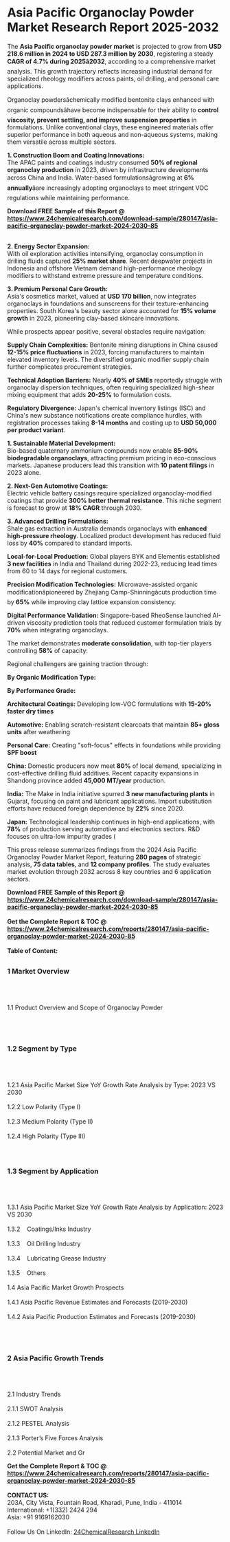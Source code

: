 <h1>Asia Pacific Organoclay Powder Market Research Report 2025-2032</h1><p>The <strong>Asia Pacific organoclay powder market</strong> is projected to grow from <strong>USD 218.6 million in 2024 to USD 287.3 million by 2030</strong>, registering a steady <strong>CAGR of 4.7% during 2025â2032</strong>, according to a comprehensive market analysis. This growth trajectory reflects increasing industrial demand for specialized rheology modifiers across paints, oil drilling, and personal care applications.</p><p>Organoclay powdersâchemically modified bentonite clays enhanced with organic compoundsâhave become indispensable for their ability to <strong>control viscosity, prevent settling, and improve suspension properties</strong> in formulations. Unlike conventional clays, these engineered materials offer superior performance in both aqueous and non-aqueous systems, making them versatile across multiple sectors.</p><p><strong>1. Construction Boom and Coating Innovations:</strong><br>
The APAC paints and coatings industry consumed <strong>50% of regional organoclay production</strong> in 2023, driven by infrastructure developments across China and India. Water-based formulationsâgrowing at <strong>6% annually</strong>âare increasingly adopting organoclays to meet stringent VOC regulations while maintaining performance.</p><div><b>Download FREE Sample of this Report @ 
            <a href="https://www.24chemicalresearch.com/download-sample/280147/asia-pacific-organoclay-powder-market-2024-2030-85">
            https://www.24chemicalresearch.com/download-sample/280147/asia-pacific-organoclay-powder-market-2024-2030-85</a></b></div><br><p><strong>2. Energy Sector Expansion:</strong><br>
With oil exploration activities intensifying, organoclay consumption in drilling fluids captured <strong>25% market share</strong>. Recent deepwater projects in Indonesia and offshore Vietnam demand high-performance rheology modifiers to withstand extreme pressure and temperature conditions.</p><p><strong>3. Premium Personal Care Growth:</strong><br>
Asia's cosmetics market, valued at <strong>USD 170 billion</strong>, now integrates organoclays in foundations and sunscreens for their texture-enhancing properties. South Korea's beauty sector alone accounted for <strong>15% volume growth</strong> in 2023, pioneering clay-based skincare innovations.</p><p>While prospects appear positive, several obstacles require navigation:</p><p><strong>Supply Chain Complexities:</strong> Bentonite mining disruptions in China caused <strong>12-15% price fluctuations</strong> in 2023, forcing manufacturers to maintain elevated inventory levels. The diversified organic modifier supply chain further complicates procurement strategies.</p><p><strong>Technical Adoption Barriers:</strong> Nearly <strong>40% of SMEs</strong> reportedly struggle with organoclay dispersion techniques, often requiring specialized high-shear mixing equipment that adds <strong>20-25%</strong> to formulation costs.</p><p><strong>Regulatory Divergence:</strong> Japan's chemical inventory listings (ISC) and China's new substance notifications create compliance hurdles, with registration processes taking <strong>8-14 months</strong> and costing up to <strong>USD 50,000 per product variant</strong>.</p><p><strong>1. Sustainable Material Development:</strong><br>
Bio-based quaternary ammonium compounds now enable <strong>85-90% biodegradable organoclays</strong>, attracting premium pricing in eco-conscious markets. Japanese producers lead this transition with <strong>10 patent filings</strong> in 2023 alone.</p><p><strong>2. Next-Gen Automotive Coatings:</strong><br>
Electric vehicle battery casings require specialized organoclay-modified coatings that provide <strong>300% better thermal resistance</strong>. This niche segment is forecast to grow at <strong>18% CAGR</strong> through 2030.</p><p><strong>3. Advanced Drilling Formulations:</strong><br>
Shale gas extraction in Australia demands organoclays with <strong>enhanced high-pressure rheology</strong>. Localized product development has reduced fluid loss by <strong>40%</strong> compared to standard imports.</p><p><strong>Local-for-Local Production:</strong> Global players BYK and Elementis established <strong>3 new facilities</strong> in India and Thailand during 2022-23, reducing lead times from 60 to 14 days for regional customers.</p><p><strong>Precision Modification Technologies:</strong> Microwave-assisted organic modificationâpioneered by Zhejiang Camp-Shinningâcuts production time by <strong>65%</strong> while improving clay lattice expansion consistency.</p><p><strong>Digital Performance Validation:</strong> Singapore-based RheoSense launched AI-driven viscosity prediction tools that reduced customer formulation trials by <strong>70%</strong> when integrating organoclays.</p><p>The market demonstrates <strong>moderate consolidation</strong>, with top-tier players controlling <strong>58%</strong> of capacity:</p><p>Regional challengers are gaining traction through:</p><p><strong>By Organic Modification Type:</strong></p><p><strong>By Performance Grade:</strong></p><p><strong>Architectural Coatings:</strong> Developing low-VOC formulations with <strong>15-20% faster dry times</strong></p><p><strong>Automotive:</strong> Enabling scratch-resistant clearcoats that maintain <strong>85+ gloss units</strong> after weathering</p><p><strong>Personal Care:</strong> Creating "soft-focus" effects in foundations while providing <strong>SPF boost</strong></p><p><strong>China:</strong> Domestic producers now meet <strong>80%</strong> of local demand, specializing in cost-effective drilling fluid additives. Recent capacity expansions in Shandong province added <strong>45,000 MT/year</strong> production.</p><p><strong>India:</strong> The Make in India initiative spurred <strong>3 new manufacturing plants</strong> in Gujarat, focusing on paint and lubricant applications. Import substitution efforts have reduced foreign dependence by <strong>22%</strong> since 2020.</p><p><strong>Japan:</strong> Technological leadership continues in high-end applications, with <strong>78%</strong> of production serving automotive and electronics sectors. R&amp;D focuses on ultra-low impurity grades (

</p><p>This press release summarizes findings from the 2024 Asia Pacific Organoclay Powder Market Report, featuring <strong>280 pages</strong> of strategic analysis, <strong>75 data tables</strong>, and <strong>12 company profiles</strong>. The study evaluates market evolution through 2032 across 8 key countries and 6 application sectors.</p><div><b>Download FREE Sample of this Report @ 
            <a href="https://www.24chemicalresearch.com/download-sample/280147/asia-pacific-organoclay-powder-market-2024-2030-85">
            https://www.24chemicalresearch.com/download-sample/280147/asia-pacific-organoclay-powder-market-2024-2030-85</a></b></div><br><div><b>Get the Complete Report & TOC @ 
            <a href="https://www.24chemicalresearch.com/reports/280147/asia-pacific-organoclay-powder-market-2024-2030-85">
            https://www.24chemicalresearch.com/reports/280147/asia-pacific-organoclay-powder-market-2024-2030-85</a></b></div><br>
            <b>Table of Content:</b><p><h2><span style="font-size:16px"><strong>1 Market Overview&nbsp;&nbsp; &nbsp;</strong></span></h2><br />
<br />
<p>1.1 Product Overview and Scope of Organoclay Powder&nbsp;</p><br />
<br />
<h2><strong><span style="font-size:16px">1.2 Segment by Type&nbsp;&nbsp; &nbsp;</span></strong></h2><br />
<br />
<p>1.2.1 Asia Pacific Market Size YoY Growth Rate Analysis by Type: 2023 VS 2030&nbsp;&nbsp; &nbsp;<br /><br />
1.2.2 Low Polarity (Type I)&nbsp;&nbsp; &nbsp;<br /><br />
1.2.3 Medium Polarity (Type II)<br /><br />
1.2.4 High Polarity (Type III)<br /><br />
<br />
<h2><span style="font-size:16px"><strong>1.3 Segment by Application&nbsp;&nbsp;</strong></span></h2><br />
<br />
<p>1.3.1 Asia Pacific Market Size YoY Growth Rate Analysis by Application: 2023 VS 2030&nbsp;&nbsp; &nbsp;<br /><br />
1.3.2&nbsp;&nbsp; &nbsp;Coatings/Inks Industry<br /><br />
1.3.3&nbsp;&nbsp; &nbsp;Oil Drilling Industry<br /><br />
1.3.4&nbsp;&nbsp; &nbsp;Lubricating Grease Industry<br /><br />
1.3.5&nbsp;&nbsp; &nbsp;Others<br /><br />
1.4 Asia Pacific Market Growth Prospects&nbsp;&nbsp; &nbsp;<br /><br />
1.4.1 Asia Pacific Revenue Estimates and Forecasts (2019-2030)&nbsp;&nbsp; &nbsp;<br /><br />
1.4.2 Asia Pacific Production Estimates and Forecasts (2019-2030)&nbsp;&nbsp;</p><br />
<br />
<h2><span style="font-size:16px"><strong>2 Asia Pacific Growth Trends&nbsp;&nbsp; &nbsp;</strong></span></h2><br />
<br />
<p>2.1 Industry Trends&nbsp;&nbsp; &nbsp;<br /><br />
2.1.1 SWOT Analysis&nbsp;&nbsp; &nbsp;<br /><br />
2.1.2 PESTEL Analysis&nbsp;&nbsp; &nbsp;<br /><br />
2.1.3 Porter&rsquo;s Five Forces Analysis&nbsp;&nbsp; &nbsp;<br /><br />
2.2 Potential Market and Gr</p><div><b>Get the Complete Report & TOC @ 
            <a href="https://www.24chemicalresearch.com/reports/280147/asia-pacific-organoclay-powder-market-2024-2030-85">
            https://www.24chemicalresearch.com/reports/280147/asia-pacific-organoclay-powder-market-2024-2030-85</a></b></div><br><b>CONTACT US:</b><br>
            203A, City Vista, Fountain Road, Kharadi, Pune, India - 411014<br>
            International: +1(332) 2424 294<br>
            Asia: +91 9169162030 <br><br>
            Follow Us On LinkedIn: <a href="https://www.linkedin.com/company/24chemicalresearch/">24ChemicalResearch LinkedIn</a>